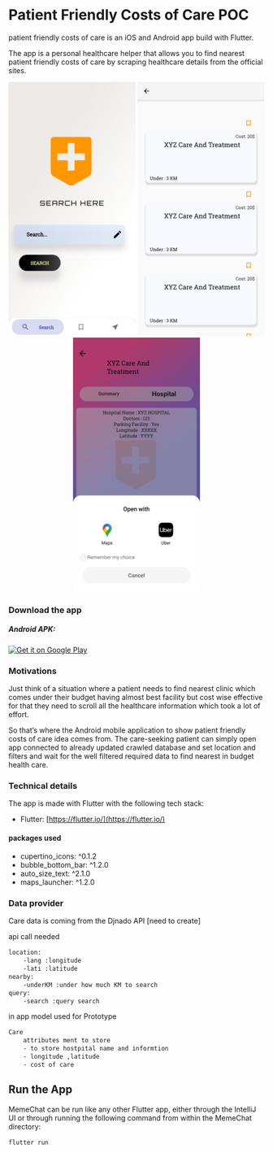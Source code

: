 # Patient Friendly Costs of Care POC

patient friendly costs of care is an iOS and Android app build with Flutter. 

The app is a personal healthcare helper that allows you to find nearest patient friendly costs of care by scraping healthcare details from the official sites.

<p align="center">
  <img src="https://github.com/ShashankSirmour/GSOC-POC/blob/master/screenshots/img1.jpg?raw=true" width="250"/>
  <img src="https://github.com/ShashankSirmour/GSOC-POC/blob/master/screenshots/img2.jpg?raw=true" width="250"/>
  <img src="https://github.com/ShashankSirmour/GSOC-POC/blob/master/screenshots/img3.jpg?raw=true" width="250"/>



</p>

### Download the app

##### Android APK:

<a href='https://dl.getdropbox.com/s/lj44tcmh978z0s3/care.apk'><img alt='Get it on Google Play' src='https://play.google.com/intl/en_us/badges/images/generic/en_badge_web_generic.png' width="170"/></a>


### Motivations

Just think of a situation where a patient needs to find nearest clinic which comes under their budget having almost best facility but cost wise effective for that  they need to scroll all the healthcare information which took a lot of effort.

So that’s where the Android mobile application to show patient friendly costs of care
idea comes from. The care-seeking patient can simply open app connected to already updated crawled database and set location and filters and wait for the well filtered required data to find nearest in budget health care.

### Technical details

The app is made with Flutter with the following tech stack:
- Flutter: [https://flutter.io/](https://flutter.io/)
 
#### packages used

  - cupertino_icons: ^0.1.2
  - bubble_bottom_bar: ^1.2.0
  - auto_size_text: ^2.1.0
  - maps_launcher: ^1.2.0 


### Data provider

Care data is coming from the Djnado API [need to create]

api call needed 
```
location:
    -lang :longitude
    -lati :latitude
nearby:
    -underKM :under how much KM to search
query:
    -search :query search
```

in app model used for Prototype

```
Care 
    attributes ment to store
    - to store hostpital name and informtion
    - longitude ,latitude
    - cost of care
```
## Run the App
MemeChat can be run like any other Flutter app, either through the IntelliJ UI or through running the following command from within the MemeChat directory:

```
flutter run
```